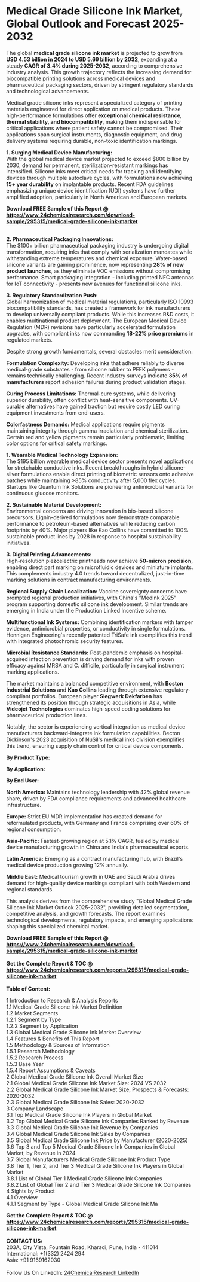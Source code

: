 <h1>Medical Grade Silicone Ink Market, Global Outlook and Forecast 2025-2032</h1><p>The global <strong>medical grade silicone ink market</strong> is projected to grow from <strong>USD 4.53 billion in 2024 to USD 5.69 billion by 2032</strong>, expanding at a steady <strong>CAGR of 3.4% during 2025-2032</strong>, according to comprehensive industry analysis. This growth trajectory reflects the increasing demand for biocompatible printing solutions across medical devices and pharmaceutical packaging sectors, driven by stringent regulatory standards and technological advancements.</p><p>Medical grade silicone inks represent a specialized category of printing materials engineered for direct application on medical products. These high-performance formulations offer <strong>exceptional chemical resistance, thermal stability, and biocompatibility</strong>, making them indispensable for critical applications where patient safety cannot be compromised. Their applications span surgical instruments, diagnostic equipment, and drug delivery systems requiring durable, non-toxic identification markings.</p><p><strong>1. Surging Medical Device Manufacturing:</strong><br>
With the global medical device market projected to exceed $800 billion by 2030, demand for permanent, sterilization-resistant markings has intensified. Silicone inks meet critical needs for tracking and identifying devices through multiple autoclave cycles, with formulations now achieving <strong>15+ year durability</strong> on implantable products. Recent FDA guidelines emphasizing unique device identification (UDI) systems have further amplified adoption, particularly in North American and European markets.</p><div><b>Download FREE Sample of this Report @ 
            <a href="https://www.24chemicalresearch.com/download-sample/295315/medical-grade-silicone-ink-market">
            https://www.24chemicalresearch.com/download-sample/295315/medical-grade-silicone-ink-market</a></b></div><br><p><strong>2. Pharmaceutical Packaging Innovations:</strong><br>
The $100+ billion pharmaceutical packaging industry is undergoing digital transformation, requiring inks that comply with serialization mandates while withstanding extreme temperatures and chemical exposure. Water-based silicone variants are gaining prominence, now representing <strong>28% of new product launches</strong>, as they eliminate VOC emissions without compromising performance. Smart packaging integration - including printed NFC antennas for IoT connectivity - presents new avenues for functional silicone inks.</p><p><strong>3. Regulatory Standardization Push:</strong><br>
Global harmonization of medical material regulations, particularly ISO 10993 biocompatibility standards, has created a framework for ink manufacturers to develop universally compliant products. While this increases R&amp;D costs, it enables multinational product deployment. The European Medical Device Regulation (MDR) revisions have particularly accelerated formulation upgrades, with compliant inks now commanding <strong>18-22% price premiums</strong> in regulated markets.</p><p>Despite strong growth fundamentals, several obstacles merit consideration:</p><p><strong>Formulation Complexity:</strong> Developing inks that adhere reliably to diverse medical-grade substrates - from silicone rubber to PEEK polymers - remains technically challenging. Recent industry surveys indicate <strong>35% of manufacturers</strong> report adhesion failures during product validation stages.</p><p><strong>Curing Process Limitations:</strong> Thermal-cure systems, while delivering superior durability, often conflict with heat-sensitive components. UV-curable alternatives have gained traction but require costly LED curing equipment investments from end-users.</p><p><strong>Colorfastness Demands:</strong> Medical applications require pigments maintaining integrity through gamma irradiation and chemical sterilization. Certain red and yellow pigments remain particularly problematic, limiting color options for critical safety markings.</p><p><strong>1. Wearable Medical Technology Expansion:</strong><br>
The $195 billion wearable medical device sector presents novel applications for stretchable conductive inks. Recent breakthroughs in hybrid silicone-silver formulations enable direct printing of biometric sensors onto adhesive patches while maintaining &gt;85% conductivity after 5,000 flex cycles. Startups like Quantum Ink Solutions are pioneering antimicrobial variants for continuous glucose monitors.</p><p><strong>2. Sustainable Material Development:</strong><br>
Environmental concerns are driving innovation in bio-based silicone precursors. Lignin-derived formulations now demonstrate comparable performance to petroleum-based alternatives while reducing carbon footprints by 40%. Major players like Kao Collins have committed to 100% sustainable product lines by 2028 in response to hospital sustainability initiatives.</p><p><strong>3. Digital Printing Advancements:</strong><br>
High-resolution piezoelectric printheads now achieve <strong>50-micron precision</strong>, enabling direct part marking on microfluidic devices and miniature implants. This complements industry 4.0 trends toward decentralized, just-in-time marking solutions in contract manufacturing environments.</p><p><strong>Regional Supply Chain Localization:</strong> Vaccine sovereignty concerns have prompted regional production initiatives, with China's "MedInk 2025" program supporting domestic silicone ink development. Similar trends are emerging in India under the Production Linked Incentive scheme.</p><p><strong>Multifunctional Ink Systems:</strong> Combining identification markers with tamper evidence, antimicrobial properties, or conductivity in single formulations. Hennigan Engineering's recently patented TriSafe ink exemplifies this trend with integrated photochromic security features.</p><p><strong>Microbial Resistance Standards:</strong> Post-pandemic emphasis on hospital-acquired infection prevention is driving demand for inks with proven efficacy against MRSA and C. difficile, particularly in surgical instrument marking applications.</p><p>The market maintains a balanced competitive environment, with <strong>Boston Industrial Solutions</strong> and <strong>Kao Collins</strong> leading through extensive regulatory-compliant portfolios. European player <strong>Siegwerk Dekfarben</strong> has strengthened its position through strategic acquisitions in Asia, while <strong>Videojet Technologies</strong> dominates high-speed coding solutions for pharmaceutical production lines.</p><p>Notably, the sector is experiencing vertical integration as medical device manufacturers backward-integrate ink formulation capabilities. Becton Dickinson's 2023 acquisition of NuSil's medical inks division exemplifies this trend, ensuring supply chain control for critical device components.</p><p><strong>By Product Type:</strong></p><p><strong>By Application:</strong></p><p><strong>By End User:</strong></p><p><strong>North America:</strong> Maintains technology leadership with 42% global revenue share, driven by FDA compliance requirements and advanced healthcare infrastructure.</p><p><strong>Europe:</strong> Strict EU MDR implementation has created demand for reformulated products, with Germany and France comprising over 60% of regional consumption.</p><p><strong>Asia-Pacific:</strong> Fastest-growing region at 5.1% CAGR, fueled by medical device manufacturing growth in China and India's pharmaceutical exports.</p><p><strong>Latin America:</strong> Emerging as a contract manufacturing hub, with Brazil's medical device production growing 12% annually.</p><p><strong>Middle East:</strong> Medical tourism growth in UAE and Saudi Arabia drives demand for high-quality device markings compliant with both Western and regional standards.</p><p>This analysis derives from the comprehensive study "Global Medical Grade Silicone Ink Market Outlook 2025-2032", providing detailed segmentation, competitive analysis, and growth forecasts. The report examines technological developments, regulatory impacts, and emerging applications shaping this specialized chemical market.</p><div><b>Download FREE Sample of this Report @ 
            <a href="https://www.24chemicalresearch.com/download-sample/295315/medical-grade-silicone-ink-market">
            https://www.24chemicalresearch.com/download-sample/295315/medical-grade-silicone-ink-market</a></b></div><br><div><b>Get the Complete Report & TOC @ 
            <a href="https://www.24chemicalresearch.com/reports/295315/medical-grade-silicone-ink-market">
            https://www.24chemicalresearch.com/reports/295315/medical-grade-silicone-ink-market</a></b></div><br>
            <b>Table of Content:</b><p>1 Introduction to Research & Analysis Reports<br />
 1.1 Medical Grade Silicone Ink Market Definition<br />
 1.2 Market Segments<br />
 1.2.1 Segment by Type<br />
 1.2.2 Segment by Application<br />
 1.3 Global Medical Grade Silicone Ink Market Overview<br />
 1.4 Features & Benefits of This Report<br />
 1.5 Methodology & Sources of Information<br />
 1.5.1 Research Methodology<br />
 1.5.2 Research Process<br />
 1.5.3 Base Year<br />
 1.5.4 Report Assumptions & Caveats<br />
2 Global Medical Grade Silicone Ink Overall Market Size<br />
 2.1 Global Medical Grade Silicone Ink Market Size: 2024 VS 2032<br />
 2.2 Global Medical Grade Silicone Ink Market Size, Prospects & Forecasts: 2020-2032<br />
 2.3 Global Medical Grade Silicone Ink Sales: 2020-2032<br />
3 Company Landscape<br />
 3.1 Top Medical Grade Silicone Ink Players in Global Market<br />
 3.2 Top Global Medical Grade Silicone Ink Companies Ranked by Revenue<br />
 3.3 Global Medical Grade Silicone Ink Revenue by Companies<br />
 3.4 Global Medical Grade Silicone Ink Sales by Companies<br />
 3.5 Global Medical Grade Silicone Ink Price by Manufacturer (2020-2025)<br />
 3.6 Top 3 and Top 5 Medical Grade Silicone Ink Companies in Global Market, by Revenue in 2024<br />
 3.7 Global Manufacturers Medical Grade Silicone Ink Product Type<br />
 3.8 Tier 1, Tier 2, and Tier 3 Medical Grade Silicone Ink Players in Global Market<br />
 3.8.1 List of Global Tier 1 Medical Grade Silicone Ink Companies<br />
 3.8.2 List of Global Tier 2 and Tier 3 Medical Grade Silicone Ink Companies<br />
4 Sights by Product<br />
 4.1 Overview<br />
 4.1.1 Segment by Type - Global Medical Grade Silicone Ink Ma</p><div><b>Get the Complete Report & TOC @ 
            <a href="https://www.24chemicalresearch.com/reports/295315/medical-grade-silicone-ink-market">
            https://www.24chemicalresearch.com/reports/295315/medical-grade-silicone-ink-market</a></b></div><br><b>CONTACT US:</b><br>
            203A, City Vista, Fountain Road, Kharadi, Pune, India - 411014<br>
            International: +1(332) 2424 294<br>
            Asia: +91 9169162030 <br><br>
            Follow Us On LinkedIn: <a href="https://www.linkedin.com/company/24chemicalresearch/">24ChemicalResearch LinkedIn</a>